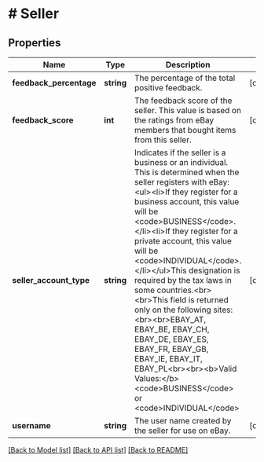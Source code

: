 # # Seller

## Properties

Name | Type | Description | Notes
------------ | ------------- | ------------- | -------------
**feedback_percentage** | **string** | The percentage of the total positive feedback. | [optional]
**feedback_score** | **int** | The feedback score of the seller. This value is based on the ratings from eBay members that bought items from this seller. | [optional]
**seller_account_type** | **string** | Indicates if the seller is a business or an individual. This is determined when the seller registers with eBay:&lt;ul&gt;&lt;li&gt;If they register for a business account, this value will be &lt;code&gt;BUSINESS&lt;/code&gt;.&lt;/li&gt;&lt;li&gt;If they register for a private account, this value will be &lt;code&gt;INDIVIDUAL&lt;/code&gt;.&lt;/li&gt;&lt;/ul&gt;This designation is required by the tax laws in some countries.&lt;br&gt;&lt;br&gt;This field is returned only on the following sites:&lt;br&gt;&lt;br&gt;EBAY_AT, EBAY_BE, EBAY_CH, EBAY_DE, EBAY_ES, EBAY_FR, EBAY_GB, EBAY_IE, EBAY_IT, EBAY_PL&lt;br&gt;&lt;br&gt;&lt;b&gt;Valid Values:&lt;/b&gt; &lt;code&gt;BUSINESS&lt;/code&gt; or &lt;code&gt;INDIVIDUAL&lt;/code&gt; | [optional]
**username** | **string** | The user name created by the seller for use on eBay. | [optional]

[[Back to Model list]](../../README.md#models) [[Back to API list]](../../README.md#endpoints) [[Back to README]](../../README.md)
